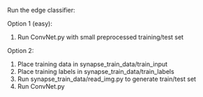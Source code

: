 Run the edge classifier:

Option 1 (easy):

1. Run ConvNet.py with small preprocessed training/test set

Option 2:

1. Place training data in synapse_train_data/train_input
2. Place training labels in synapse_train_data/train_labels
3. Run synapse_train_data/read_img.py to generate train/test set
4. Run ConvNet.py


